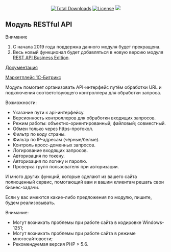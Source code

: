 <p align="center">
<a href="https://packagist.org/packages/artamonov/api"><img src="https://poser.pugx.org/artamonov/api/d/total.svg" alt="Total Downloads"></a>
<a href="https://packagist.org/packages/artamonov/api"><img src="https://poser.pugx.org/artamonov/api/license.svg" alt="License"></a>
<a class="badge-align" href="https://www.codacy.com/app/artamonov.ceo/artamonov.api?utm_source=github.com&amp;utm_medium=referral&amp;utm_content=ArtamonovDenis/artamonov.api&amp;utm_campaign=Badge_Grade"><img src="https://api.codacy.com/project/badge/Grade/d5fe566470544aa9b6a8c26c9b0472f7"/></a>
</p>

## Модуль RESTful API

Внимание
1. С начала 2019 года поддержка данного модуля будет прекращена.
2. Весь новый функционал будет добавляться в новую версию модуля [REST API Business Edition](http://marketplace.1c-bitrix.ru/solutions/artamonov.rest/).

[Документация](https://github.com/ArtamonovDenis/artamonov.api/wiki)

[Маркетплейс 1С-Битрикс](http://marketplace.1c-bitrix.ru/solutions/artamonov.api/)

Модуль помогает организовать API-интерфейс путём обработки URL и подключения соответствующего контроллера для обработки запроса.

Возможности:
- Указание пути к api-интерфейсу.
- Версионность контроллеров для обработки входящих запросов.
- Режим работы: объектно-ориентированный; файловый; совместный.
- Обмен только через https-протокол.
- Фильтр по коду страны.
- Фильтр по IP-адресам (чёрные/белые).
- Контроль кросс-доменных запросов.
- Логирование входящих запросов.
- Авторизация по токену.
- Авторизация по логину и паролю.
- Проверка групп пользователя при авторизации.

И много других функций, которые сделают из вашего сайта полноценный сервис, помогающий вам и вашим клиентам решать свои бизнес-задачи.

Если у вас имеются какие-либо предложения по модулю, пишите, будем реализовывать.

Внимание:
- Могут возникать проблемы при работе сайта в кодировке Windows-1251;
- Могут возникать проблемы при работе сайта в режиме многосайтовости;
- Рекомендуемая версия PHP > 5.6.
